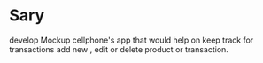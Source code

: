 # Sary
develop Mockup cellphone's app that would help on keep track for transactions add new , edit or delete product or transaction.
